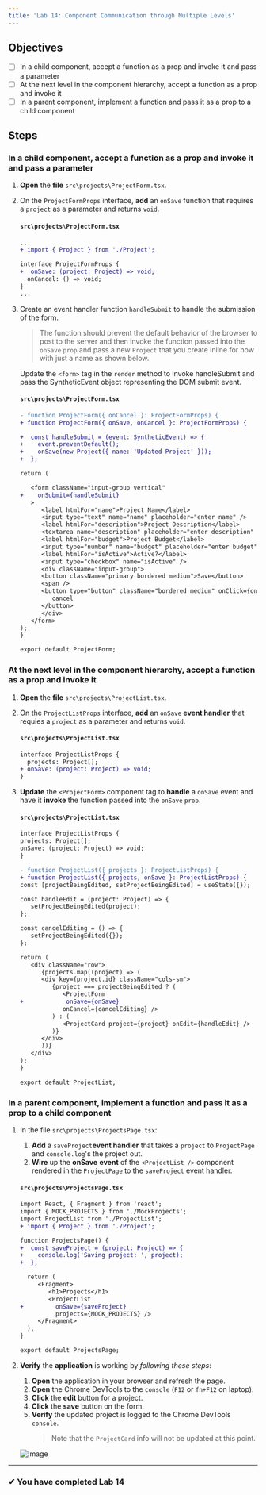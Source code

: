 ```yaml
---
title: 'Lab 14: Component Communication through Multiple Levels'
---
```


## Objectives

- [ ] In a child component, accept a function as a prop and invoke it and pass a parameter
- [ ] At the next level in the component hierarchy, accept a function as a prop and invoke it
- [ ] In a parent component, implement a function and pass it as a prop to a child component

## Steps

### In a child component, accept a function as a prop and invoke it and pass a parameter

1. **Open** the **file** `src\projects\ProjectForm.tsx`.
2. On the `ProjectFormProps` interface, **add** an `onSave` function that requires a `project` as a parameter and returns `void`.

   #### `src\projects\ProjectForm.tsx`

   ```diff
   ...
   + import { Project } from './Project';

   interface ProjectFormProps {
   +  onSave: (project: Project) => void;
     onCancel: () => void;
   }
   ...
   ```

3. Create an event handler function `handleSubmit` to handle the submission of the form.

   > The function should prevent the default behavior of the browser to post to the server and then invoke the function passed into the `onSave` `prop` and pass a new `Project` that you create inline for now with just a name as shown below.

   Update the `<form>` tag in the `render` method to invoke handleSubmit and pass the SyntheticEvent object representing the DOM submit event.

   #### `src\projects\ProjectForm.tsx`

   ```diff
   - function ProjectForm({ onCancel }: ProjectFormProps) {
   + function ProjectForm({ onSave, onCancel }: ProjectFormProps) {

   +  const handleSubmit = (event: SyntheticEvent) => {
   +    event.preventDefault();
   +    onSave(new Project({ name: 'Updated Project' }));
   +  };

   return (

      <form className="input-group vertical"
   +    onSubmit={handleSubmit}
      >
         <label htmlFor="name">Project Name</label>
         <input type="text" name="name" placeholder="enter name" />
         <label htmlFor="description">Project Description</label>
         <textarea name="description" placeholder="enter description" />
         <label htmlFor="budget">Project Budget</label>
         <input type="number" name="budget" placeholder="enter budget" />
         <label htmlFor="isActive">Active?</label>
         <input type="checkbox" name="isActive" />
         <div className="input-group">
         <button className="primary bordered medium">Save</button>
         <span />
         <button type="button" className="bordered medium" onClick={onCancel}>
            cancel
         </button>
         </div>
      </form>
   );
   }

   export default ProjectForm;
   ```

### At the next level in the component hierarchy, accept a function as a prop and invoke it

1. **Open** the **file** `src\projects\ProjectList.tsx`.
2. On the `ProjectListProps` interface, **add** an `onSave` **event handler** that requies a `project` as a parameter and returns `void`.
   #### `src\projects\ProjectList.tsx`
   ```diff
   interface ProjectListProps {
     projects: Project[];
   + onSave: (project: Project) => void;
   }
   ```
3. **Update** the `<ProjectForm>` component tag to **handle** a `onSave` event and have it **invoke** the function passed into the `onSave` `prop`.

   #### `src\projects\ProjectList.tsx`

   ```diff
   interface ProjectListProps {
   projects: Project[];
   onSave: (project: Project) => void;
   }

   - function ProjectList({ projects }: ProjectListProps) {
   + function ProjectList({ projects, onSave }: ProjectListProps) {
   const [projectBeingEdited, setProjectBeingEdited] = useState({});

   const handleEdit = (project: Project) => {
      setProjectBeingEdited(project);
   };

   const cancelEditing = () => {
      setProjectBeingEdited({});
   };

   return (
      <div className="row">
         {projects.map((project) => (
         <div key={project.id} className="cols-sm">
            {project === projectBeingEdited ? (
               <ProjectForm
   +            onSave={onSave}
               onCancel={cancelEditing} />
            ) : (
               <ProjectCard project={project} onEdit={handleEdit} />
            )}
         </div>
         ))}
      </div>
   );
   }

   export default ProjectList;
   ```

### In a parent component, implement a function and pass it as a prop to a child component

1. In the file `src\projects\ProjectsPage.tsx`:

   1. **Add** a `saveProject`**event handler** that takes a `project` to `ProjectPage` and `console.log`'s the project out.
   2. **Wire** up the **onSave** **event** of the `<ProjectList />` component rendered in the `ProjectPage` to the `saveProject` event handler.

   #### `src\projects\ProjectsPage.tsx`

   ```diff
   import React, { Fragment } from 'react';
   import { MOCK_PROJECTS } from './MockProjects';
   import ProjectList from './ProjectList';
   + import { Project } from './Project';

   function ProjectsPage() {
   +  const saveProject = (project: Project) => {
   +    console.log('Saving project: ', project);
   +  };

     return (
        <Fragment>
           <h1>Projects</h1>
           <ProjectList
   +         onSave={saveProject}
             projects={MOCK_PROJECTS} />
        </Fragment>
     );
   }

   export default ProjectsPage;
   ```

1. **Verify** the **application** is working by _following these steps_:

   1. **Open** the application in your browser and refresh the page.
   2. **Open** the Chrome DevTools to the `console` (`F12` or `fn+F12` on laptop).
   3. **Click** the **edit** button for a project.
   4. **Click** the **save** button on the form.
   5. **Verify** the updated project is logged to the Chrome DevTools `console`.
      > Note that the `ProjectCard` info will not be updated at this point.

   ![image](https://user-images.githubusercontent.com/1474579/64926834-66d64a80-d7d0-11e9-8dd9-7501589c6d08.png)

---

### &#10004; You have completed Lab 14
